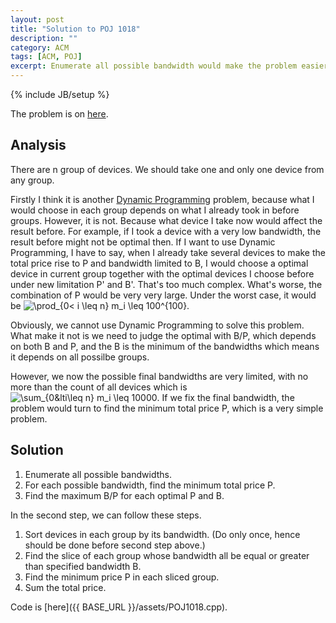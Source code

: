 ```yaml
---
layout: post
title: "Solution to POJ 1018"
description: ""
category: ACM
tags: [ACM, POJ]
excerpt: Enumerate all possible bandwidth would make the problem easier to solve.
---
```

{% include JB/setup %}

The problem is on [here](http://poj.org/problem?id=1018).

## Analysis

There are n group of devices. We should take one and only one device from any group. 

Firstly I think it is another [Dynamic Programming](http://en.wikipedia.org/wiki/Dynamic_programming) problem, because what I would choose in each group depends on what I already took in before groups. However, it is not. Because what device I take now would affect the result before. For example, if I took a device with a very low bandwidth, the result before might not be optimal then. If I want to use Dynamic Programming, I have to say, when I already take several devices to make the total price rise to P and bandwidth limited to B, I would choose a optimal device in current group together with the optimal devices I choose before under new limitation P' and B'. That's too much complex. What's worse, the combination of P would be very very large. Under the worst case, it would be ![\prod_{0< i \leq n} m_i \leq 100^{100}](http://chart.apis.google.com/chart?cht=tx&chl=\prod_{0%3C%20i%20\leq%20n}m_i%20\leq%20100^{100}).

Obviously, we cannot use Dynamic Programming to solve this problem. What make it not is we need to judge the optimal with B/P, which depends on both B and P, and the B is the minimum of the bandwidths which means it depends on all possilbe groups.

However, we now the possible final bandwidths are very limited, with no more than the count of all devices which is ![\sum_{0&lti\leq n} m_i \leq 10000](http://chart.apis.google.com/chart?cht=tx&chl=\sum_{0%3Ci\leq%20n}m_i%20\leq%2010000). If we fix the final bandwidth, the problem would turn to find the minimum total price P, which is a very simple problem.

## Solution

1. Enumerate all possible bandwidths.
2. For each possible bandwidth, find the minimum total price P.
3. Find the maximum B/P for each optimal P and B.

In the second step, we can follow these steps.

1. Sort devices in each group by its bandwidth. (Do only once, hence should be done before second step above.)
2. Find the slice of each group whose bandwidth all be equal or greater than specified bandwidth B.
3. Find the minimum price P in each sliced group.
4. Sum the total price.

Code is [here]({{ BASE_URL }}/assets/POJ1018.cpp).
